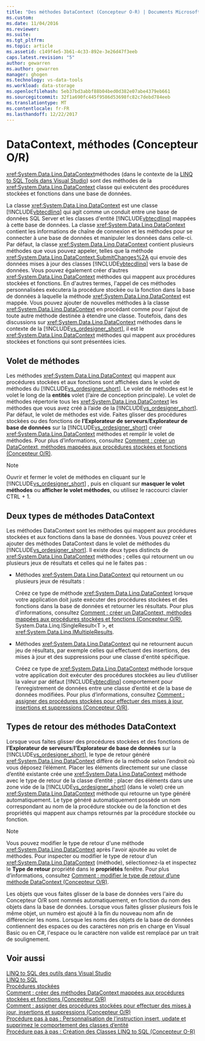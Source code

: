 ```yaml
---
title: "Des méthodes DataContext (Concepteur O-R) | Documents Microsoft"
ms.custom: 
ms.date: 11/04/2016
ms.reviewer: 
ms.suite: 
ms.tgt_pltfrm: 
ms.topic: article
ms.assetid: c149f4e5-3b61-4c33-892e-3e26d47f3eeb
caps.latest.revision: "5"
author: gewarren
ms.author: gewarren
manager: ghogen
ms.technology: vs-data-tools
ms.workload: data-storage
ms.openlocfilehash: 5eb37bd3abbf88b04bed0d382e07abe4379eb661
ms.sourcegitcommit: 32f1a690fc445f9586d53698fc82c7debd784eeb
ms.translationtype: MT
ms.contentlocale: fr-FR
ms.lasthandoff: 12/22/2017
---
```

# <a name="datacontext-methods-or-designer"></a>DataContext, méthodes (Concepteur O/R)
<xref:System.Data.Linq.DataContext>méthodes (dans le contexte de la [LINQ to SQL Tools dans Visual Studio](../data-tools/linq-to-sql-tools-in-visual-studio2.md)) sont des méthodes de la <xref:System.Data.Linq.DataContext> classe qui exécutent des procédures stockées et fonctions dans une base de données.  
  
 La classe <xref:System.Data.Linq.DataContext> est une classe [!INCLUDE[vbtecdlinq](../data-tools/includes/vbtecdlinq_md.md)] qui agit comme un conduit entre une base de données SQL Server et les classes d'entité [!INCLUDE[vbtecdlinq](../data-tools/includes/vbtecdlinq_md.md)] mappées à cette base de données. La classe <xref:System.Data.Linq.DataContext> contient les informations de chaîne de connexion et les méthodes pour se connecter à une base de données et manipuler les données dans celle-ci. Par défaut, la classe <xref:System.Data.Linq.DataContext> contient plusieurs méthodes que vous pouvez appeler, telles que la méthode <xref:System.Data.Linq.DataContext.SubmitChanges%2A> qui envoie des données mises à jour des classes [!INCLUDE[vbtecdlinq](../data-tools/includes/vbtecdlinq_md.md)] vers la base de données. Vous pouvez également créer d’autres <xref:System.Data.Linq.DataContext> méthodes qui mappent aux procédures stockées et fonctions. En d'autres termes, l'appel de ces méthodes personnalisées exécutera la procédure stockée ou la fonction dans la base de données à laquelle la méthode <xref:System.Data.Linq.DataContext> est mappée. Vous pouvez ajouter de nouvelles méthodes à la classe <xref:System.Data.Linq.DataContext> en procédant comme pour l'ajout de toute autre méthode destinée à étendre une classe. Toutefois, dans des discussions sur <xref:System.Data.Linq.DataContext> méthodes dans le contexte de la [!INCLUDE[vs_ordesigner_short](../data-tools/includes/vs_ordesigner_short_md.md)], il est le <xref:System.Data.Linq.DataContext> méthodes qui mappent aux procédures stockées et fonctions qui sont présentées icies.  
  
## <a name="methods-pane"></a>Volet de méthodes  
 Les méthodes <xref:System.Data.Linq.DataContext> qui mappent aux procédures stockées et aux fonctions sont affichées dans le volet de méthodes du [!INCLUDE[vs_ordesigner_short](../data-tools/includes/vs_ordesigner_short_md.md)]. Le volet de méthodes est le volet le long de la **entités** volet (l’aire de conception principale). Le volet de méthodes répertorie tous les <xref:System.Data.Linq.DataContext> les méthodes que vous avez créé à l’aide de la [!INCLUDE[vs_ordesigner_short](../data-tools/includes/vs_ordesigner_short_md.md)]. Par défaut, le volet de méthodes est vide. Faites glisser des procédures stockées ou des fonctions de **l’Explorateur de serveurs**/**Explorateur de base de données** sur la [!INCLUDE[vs_ordesigner_short](../data-tools/includes/vs_ordesigner_short_md.md)] créer <xref:System.Data.Linq.DataContext> méthodes et remplir le volet de méthodes. Pour plus d’informations, consultez [Comment : créer un DataContext, méthodes mappées aux procédures stockées et fonctions (Concepteur O/R)](../data-tools/how-to-create-datacontext-methods-mapped-to-stored-procedures-and-functions-o-r-designer.md).  
  
> [!NOTE]
>  Ouvrir et fermer le volet de méthodes en cliquant sur le [!INCLUDE[vs_ordesigner_short](../data-tools/includes/vs_ordesigner_short_md.md)] , puis en cliquant sur **masquer le volet méthodes** ou **afficher le volet méthodes**, ou utilisez le raccourci clavier CTRL + 1.  
  
## <a name="two-types-of-datacontext-methods"></a>Deux types de méthodes DataContext  
 Les méthodes DataContext sont les méthodes qui mappent aux procédures stockées et aux fonctions dans la base de données. Vous pouvez créer et ajouter des méthodes DataContext dans le volet de méthodes du [!INCLUDE[vs_ordesigner_short](../data-tools/includes/vs_ordesigner_short_md.md)]. Il existe deux types distincts de <xref:System.Data.Linq.DataContext> méthodes ; celles qui retournent un ou plusieurs jeux de résultats et celles qui ne le faites pas :  
  
-   Méthodes <xref:System.Data.Linq.DataContext> qui retournent un ou plusieurs jeux de résultats :  
  
     Créez ce type de méthode <xref:System.Data.Linq.DataContext> lorsque votre application doit juste exécuter des procédures stockées et des fonctions dans la base de données et retourner les résultats. Pour plus d’informations, consultez [Comment : créer un DataContext, méthodes mappées aux procédures stockées et fonctions (Concepteur O/R)](../data-tools/how-to-create-datacontext-methods-mapped-to-stored-procedures-and-functions-o-r-designer.md), System.Data.Linq.ISingleResult\<T >, et <xref:System.Data.Linq.IMultipleResults>.  
  
-   Méthodes <xref:System.Data.Linq.DataContext> qui ne retournent aucun jeu de résultats, par exemple celles qui effectuent des insertions, des mises à jour et des suppressions pour une classe d'entité spécifique.  
  
     Créez ce type de <xref:System.Data.Linq.DataContext> méthode lorsque votre application doit exécuter des procédures stockées au lieu d’utiliser la valeur par défaut [!INCLUDE[vbtecdlinq](../data-tools/includes/vbtecdlinq_md.md)] comportement pour l’enregistrement de données entre une classe d’entité et de la base de données modifiées. Pour plus d’informations, consultez [Comment : assigner des procédures stockées pour effectuer des mises à jour, insertions et suppressions (Concepteur O/R)](../data-tools/how-to-assign-stored-procedures-to-perform-updates-inserts-and-deletes-o-r-designer.md).  
  
## <a name="return-types-of-datacontext-methods"></a>Types de retour des méthodes DataContext  
 Lorsque vous faites glisser des procédures stockées et des fonctions de **l’Explorateur de serveurs**/**l’Explorateur de base de données** sur la [!INCLUDE[vs_ordesigner_short](../data-tools/includes/vs_ordesigner_short_md.md)], le type de retour généré <xref:System.Data.Linq.DataContext> diffère de la méthode selon l’endroit où vous déposez l’élément. Placer les éléments directement sur une classe d’entité existante crée une <xref:System.Data.Linq.DataContext> méthode avec le type de retour de la classe d’entité ; placer des éléments dans une zone vide de la [!INCLUDE[vs_ordesigner_short](../data-tools/includes/vs_ordesigner_short_md.md)] (dans le volet) crée un <xref:System.Data.Linq.DataContext> méthode qui retourne un type généré automatiquement. Le type généré automatiquement possède un nom correspondant au nom de la procédure stockée ou de la fonction et des propriétés qui mappent aux champs retournés par la procédure stockée ou fonction.  
  
> [!NOTE]
>  Vous pouvez modifier le type de retour d'une méthode <xref:System.Data.Linq.DataContext> après l'avoir ajoutée au volet de méthodes. Pour inspecter ou modifier le type de retour d’un <xref:System.Data.Linq.DataContext> (méthode), sélectionnez-la et inspectez le **Type de retour** propriété dans le **propriétés** fenêtre. Pour plus d’informations, consultez [Comment : modifier le type de retour d’une méthode DataContext (Concepteur O/R)](../data-tools/how-to-change-the-return-type-of-a-datacontext-method-o-r-designer.md).  
  
 Les objets que vous faites glisser de la base de données vers l'aire du Concepteur O/R sont nommés automatiquement, en fonction du nom des objets dans la base de données. Lorsque vous faites glisser plusieurs fois le même objet, un numéro est ajouté à la fin du nouveau nom afin de différencier les noms. Lorsque les noms des objets de la base de données contiennent des espaces ou des caractères non pris en charge en Visual Basic ou en C#, l'espace ou le caractère non valide est remplacé par un trait de soulignement.  
  
## <a name="see-also"></a>Voir aussi  
 [LINQ to SQL des outils dans Visual Studio](../data-tools/linq-to-sql-tools-in-visual-studio2.md)   
 [LINQ to SQL](/dotnet/framework/data/adonet/sql/linq/index)   
 [Procédures stockées](/dotnet/framework/data/adonet/sql/linq/stored-procedures)   
 [Comment : créer des méthodes DataContext mappées aux procédures stockées et fonctions (Concepteur O/R)](../data-tools/how-to-create-datacontext-methods-mapped-to-stored-procedures-and-functions-o-r-designer.md)   
 [Comment : assigner des procédures stockées pour effectuer des mises à jour, insertions et suppressions (Concepteur O/R)](../data-tools/how-to-assign-stored-procedures-to-perform-updates-inserts-and-deletes-o-r-designer.md)   
 [Procédure pas à pas : Personnalisation de l’instruction insert, update et supprimez le comportement des classes d’entité](../data-tools/walkthrough-customizing-the-insert-update-and-delete-behavior-of-entity-classes.md)   
 [Procédure pas à pas : Création des Classes LINQ to SQL (Concepteur O-R)](how-to-create-linq-to-sql-classes-mapped-to-tables-and-views-o-r-designer.md)
